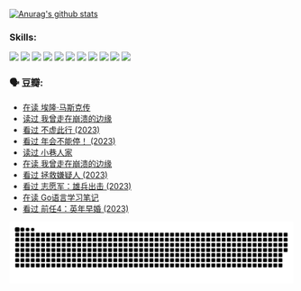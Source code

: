 
[![Anurag's github stats](https://github-readme-stats.vercel.app/api?username=w940853815)](https://github.com/anuraghazra/github-readme-stats)

### Skills:

<code><img height="32" src="https://cdn.jsdelivr.net/npm/simple-icons@v5/icons/python.svg"></code>
<code><img height="32" src="https://cdn.jsdelivr.net/npm/simple-icons@v5/icons/javascript.svg"></code>
<code><img height="32" src="https://cdn.jsdelivr.net/npm/simple-icons@v5/icons/django.svg"></code>
<code><img height="32" src="https://cdn.jsdelivr.net/npm/simple-icons@v5/icons/flask.svg"></code>
<code><img height="32" src="https://cdn.jsdelivr.net/npm/simple-icons@v5/icons/vuetify.svg"></code>
<code><img height="32" src="https://cdn.jsdelivr.net/npm/simple-icons@v5/icons/git.svg"></code>
<code><img height="32" src="https://cdn.jsdelivr.net/npm/simple-icons@v5/icons/docker.svg"></code>
<code><img height="32" src="https://cdn.jsdelivr.net/npm/simple-icons@v5/icons/postgresql.svg"></code>
<code><img height="32" src="https://cdn.jsdelivr.net/npm/simple-icons@v5/icons/elasticsearch.svg"></code>
<code><img height="32" src="https://cdn.jsdelivr.net/npm/simple-icons@v5/icons/macos.svg"></code>
<code><img height="32" src="https://cdn.jsdelivr.net/npm/simple-icons@v5/icons/linux.svg"></code>

### 🗣 豆瓣:

<!-- DOUBAN-ACTIVITIES:START -->
- [在读 埃隆·马斯克传](https://www.douban.com/people/136069238/status/4500417190/?_i=06120167)
- [读过 我曾走在崩溃的边缘](https://www.douban.com/people/136069238/status/4500416754/?_i=06120167)
- [看过 不虚此行‎ (2023)](https://www.douban.com/people/136069238/status/4499973052/?_i=06120167)
- [看过 年会不能停！‎ (2023)](https://www.douban.com/people/136069238/status/4498582002/?_i=06120167)
- [读过 小巷人家](https://www.douban.com/people/136069238/status/4489290935/?_i=06120167)
- [在读 我曾走在崩溃的边缘](https://www.douban.com/people/136069238/status/4489290559/?_i=06120167)
- [看过 拯救嫌疑人‎ (2023)](https://www.douban.com/people/136069238/status/4477421513/?_i=06120167)
- [看过 志愿军：雄兵出击‎ (2023)](https://www.douban.com/people/136069238/status/4465247367/?_i=06120167)
- [在读 Go语言学习笔记](https://www.douban.com/people/136069238/status/4459852901/?_i=06120167)
- [看过 前任4：英年早婚‎ (2023)](https://www.douban.com/people/136069238/status/4458320768/?_i=06120167)
<!-- DOUBAN-ACTIVITIES:END -->


![Snake animation](https://raw.githubusercontent.com/w940853815/w940853815/output/github-contribution-grid-snake.svg)

<!--
**w940853815/w940853815** is a ✨ _special_ ✨ repository because its `README.md` (this file) appears on your GitHub profile.

Here are some ideas to get you started:

- 🔭 I’m currently working on ...
- 🌱 I’m currently learning ...
- 👯 I’m looking to collaborate on ...
- 🤔 I’m looking for help with ...
- 💬 Ask me about ...
- 📫 How to reach me: ...
- 😄 Pronouns: ...
- ⚡ Fun fact: ...
-->
